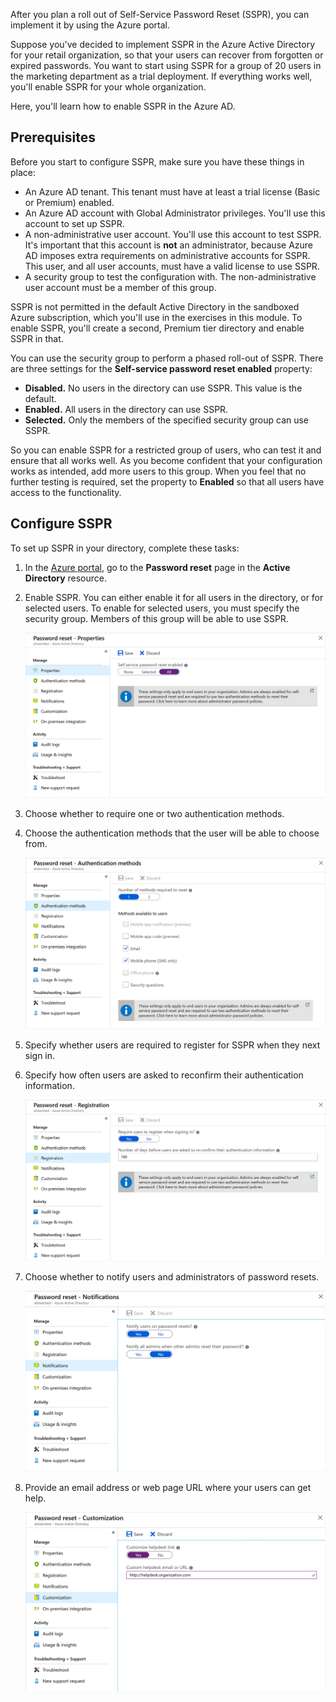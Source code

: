 After you plan a roll out of Self-Service Password Reset (SSPR), you can implement it by using the Azure portal.

Suppose you've decided to implement SSPR in the Azure Active Directory for your retail organization, so that your users can recover from forgotten or expired passwords. You want to start using SSPR for a group of 20 users in the marketing department as a trial deployment. If everything works well, you'll enable SSPR for your whole organization.

Here, you'll learn how to enable SSPR in the Azure AD.

## Prerequisites

Before you start to configure SSPR, make sure you have these things in place:

- An Azure AD tenant. This tenant must have at least a trial license (Basic or Premium) enabled.
- An Azure AD account with Global Administrator privileges. You'll use this account to set up SSPR.
- A non-administrative user account. You'll use this account to test SSPR. It's important that this account is **not** an administrator, because Azure AD imposes extra requirements on administrative accounts for SSPR. This user, and all user accounts, must have a valid license to use SSPR.
- A security group to test the configuration with. The non-administrative user account must be a member of this group.

SSPR is not permitted in the default Active Directory in the sandboxed Azure subscription, which you'll use in the exercises in this module. To enable SSPR, you'll create a second, Premium tier directory and enable SSPR in that.

You can use the security group to perform a phased roll-out of SSPR. There are three settings for the **Self-service password reset enabled** property:

- **Disabled.** No users in the directory can use SSPR. This value is the default.
- **Enabled.** All users in the directory can use SSPR.
- **Selected.** Only the members of the specified security group can use SSPR. 

So you can enable SSPR for a restricted group of users, who can test it and ensure that all works well. As you become confident that your configuration works as intended, add more users to this group. When you feel that no further testing is required, set the property to **Enabled** so that all users have access to the functionality.

## Configure SSPR

To set up SSPR in your directory, complete these tasks:

1. In the [Azure portal](https://portal.azure.com/learn.docs.microsoft.com?azure-portal=true), go to the **Password reset** page in the **Active Directory** resource.
1. Enable SSPR. You can either enable it for all users in the directory, or for selected users. To enable for selected users, you must specify the security group. Members of this group will be able to use SSPR.

    ![Enable SSPR](../media/3-enable-sspr.png)

1. Choose whether to require one or two authentication methods.
1. Choose the authentication methods that the user will be able to choose from.

    ![Choose authentication methods for SSPR](../media/3-auth-methods.png)

1. Specify whether users are required to register for SSPR when they next sign in.
1. Specify how often users are asked to reconfirm their authentication information.

    ![Choose registration options for SSPR](../media/3-registration-options.png)

1. Choose whether to notify users and administrators of password resets.

    ![Choose notification settings](../media/3-notification-settings.png)

1. Provide an email address or web page URL where your users can get help.

    ![Choose customization settings](../media/3-customization-settings.png)